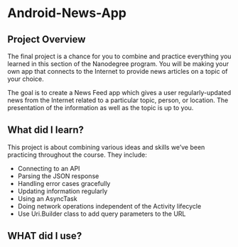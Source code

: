# Android-News-App

## Project Overview
 The final project is a chance for you to combine and practice everything you learned in this section of the Nanodegree program. You will be making your own app that connects to the Internet to provide news articles on a topic of your choice.

 The goal is to create a News Feed app which gives a user regularly-updated news from the Internet related to a particular topic, person, or location. The presentation of the information as well as the topic is up to you.

## What did I learn?
 This project is about combining various ideas and skills we’ve been practicing throughout the course. They include:

 + Connecting to an API
 + Parsing the JSON response
 + Handling error cases gracefully
 + Updating information regularly
 + Using an AsyncTask
 + Doing network operations independent of the Activity lifecycle
 + Use Uri.Builder class to add query parameters to the URL
 
 ## WHAT did I use?
 

